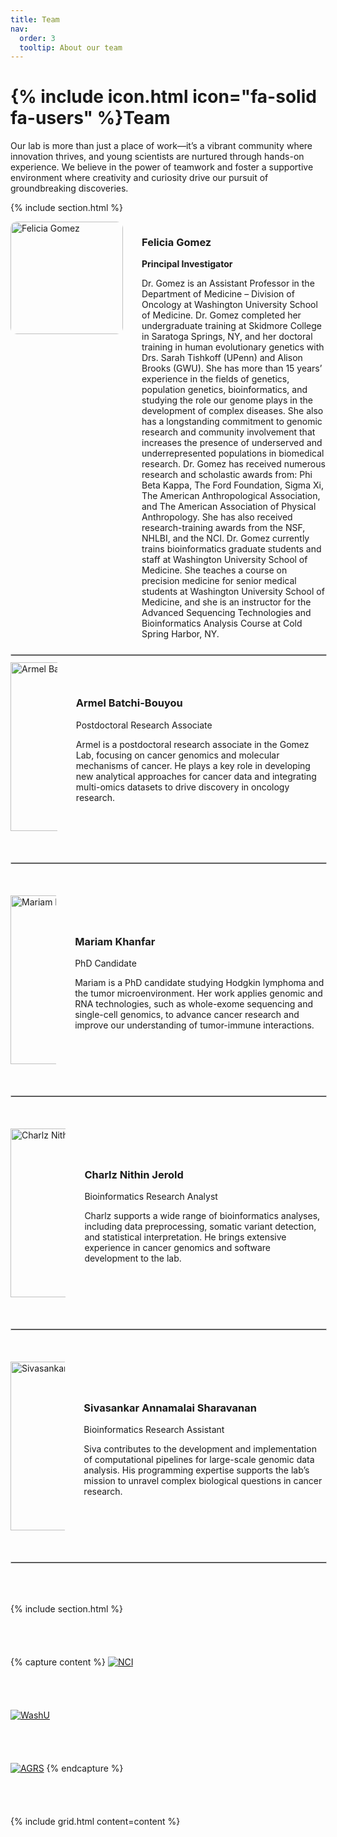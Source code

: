 ```yaml
---
title: Team
nav:
  order: 3
  tooltip: About our team
---
```


# {% include icon.html icon="fa-solid fa-users" %}Team

Our lab is more than just a place of work—it’s a vibrant community where innovation thrives, and young scientists are nurtured through hands-on experience. We believe in the power of teamwork and foster a supportive environment where creativity and curiosity drive our pursuit of groundbreaking discoveries.

{% include section.html %}

<div style="display: flex; flex-direction: column; gap: 40px;">
  <div style="display: flex; flex-direction: row; align-items: flex-start; gap: 30px;">
    <img src="{{ site.baseurl }}/images/team/FG.jpg" alt="Felicia Gomez" style="width: 180px; height: auto; border-radius: 10px;">
    <div>
      <h3>Felicia Gomez</h3>
      <p><strong>Principal Investigator</strong></p>
      <p>Dr. Gomez is an Assistant Professor in the Department of Medicine – Division of Oncology at Washington University School of Medicine. Dr. Gomez completed her undergraduate training at Skidmore College in Saratoga Springs, NY, and her doctoral training in human evolutionary genetics with Drs. Sarah Tishkoff (UPenn) and Alison Brooks (GWU). She has more than 15 years’ experience in the fields of genetics, population genetics, bioinformatics, and studying the role our genome plays in the development of complex diseases. She also has a longstanding commitment to genomic research and community involvement that increases the presence of underserved and underrepresented populations in biomedical research. Dr. Gomez has received numerous research and scholastic awards from: Phi Beta Kappa, The Ford Foundation, Sigma Xi, The American Anthropological Association, and The American Association of Physical Anthropology. She has also received research-training awards from the NSF, NHLBI, and the NCI. Dr. Gomez currently trains bioinformatics graduate students and staff at Washington University School of Medicine. She teaches a course on precision medicine for senior medical students at Washington University School of Medicine, and she is an instructor for the Advanced Sequencing Technologies and Bioinformatics Analysis Course at Cold Spring Harbor, NY.</p>
      <div>
        <a href="https://profiles.wustl.edu/en/persons/felicia-gomez" target="_blank" title="Website">
          <i class="fa-solid fa-globe" style="font-size: 20px; margin-right: 10px;"></i>
        </a>
        <a href="mailto:fgomez@wustl.edu" title="Email">
          <i class="fa-solid fa-envelope" style="font-size: 20px; margin-right: 10px;"></i>
        </a>
        <a href="https://orcid.org/0000-0003-4884-7510" target="_blank" title="ORCID">
          <i class="fa-brands fa-orcid" style="font-size: 20px;"></i>
        </a>
      </div>
    </div>
  </div>
</div>

<hr style="border: 1px solid #ccc; width: 100%; margin-top: 10px; margin-bottom: 10px;">

<div style="display: flex; flex-direction: column; gap: 40px;">
  <div style="display: flex; flex-direction: row; align-items: center;">
    <div style="width: 70%; height: 70%; overflow: hidden; margin-right: 30px;">
      <img src="{{ site.baseurl }}/images/team/Batchi_Armel.jpg" alt="Armel Batchi-Bouyou" style="width: 250px; height: 270px; object-fit: cover;">
    </div>
    <div>
      <h3>Armel Batchi-Bouyou</h3>
      <p>Postdoctoral Research Associate</p>
      <p>Armel is a postdoctoral research associate in the Gomez Lab, focusing on cancer genomics and molecular mechanisms of cancer. He plays a key role in developing new analytical approaches for cancer data and integrating multi-omics datasets to drive discovery in oncology research.</p>
      <div>
        <a href="https://www.linkedin.com/in/armel-batchi-bouyou/" target="_blank" title="LinkedIn">
          <i class="fa-brands fa-linkedin" style="font-size: 20px; margin-right: 10px;"></i>
        </a>
        <a href="https://scholar.google.com/citations?user=ZNnklUsAAAAJ&hl=en" target="_blank" title="Google Scholar">
          <i class="fa-brands fa-google" style="font-size: 20px;"></i>
        </a>
      </div>
    </div>
  </div>
  <hr style="border: 1px solid #ccc; width: 100%; margin-top: 10px; margin-bottom: 10px;">

<div style="display: flex; flex-direction: column; gap: 40px;">
  <div style="display: flex; flex-direction: row; align-items: center;">
    <div style="width: 70%; height: 70%; overflow: hidden; margin-right: 30px;">
      <img src="{{ site.baseurl }}/images/team/MKhanfar_HSG.jpg" alt="Mariam Khanfar" style="width: 250px; height: 270px; object-fit: cover;">
    </div>
    <div>
      <h3>Mariam Khanfar</h3>
      <p>PhD Candidate</p>
      <p>Mariam is a PhD candidate studying Hodgkin lymphoma and the tumor microenvironment. Her work applies genomic and RNA technologies, such as whole-exome sequencing and single-cell genomics, to advance cancer research and improve our understanding of tumor-immune interactions.</p>
      <div>
        <a href="https://www.linkedin.com/in/mariam-khanfar/" target="_blank" title="LinkedIn">
          <i class="fa-brands fa-linkedin" style="font-size: 20px; margin-right: 10px;"></i>
        </a>
        <a href="https://scholar.google.com/citations?user=0000-0002-3650-2665" target="_blank" title="Google Scholar">
          <i class="fa-brands fa-google" style="font-size: 20px;"></i>
        </a>
      </div>
    </div>
  </div>
</div>
<hr style="border: 1px solid #ccc; width: 100%; margin-top: 10px; margin-bottom: 10px;">

<div style="display: flex; flex-direction: column; gap: 40px;">
  <div style="display: flex; flex-direction: row; align-items: center;">
    <div style="width: 70%; height: 70%; overflow: hidden; margin-right: 30px;">
      <img src="{{ site.baseurl }}/images/team/Charlz.jpeg" alt="Charlz Nithin Jerold" style="width: 250px; height: 270px; object-fit: cover;">
    </div>
    <div>
      <h3>Charlz Nithin Jerold</h3>
      <p>Bioinformatics Research Analyst</p>
      <p>Charlz supports a wide range of bioinformatics analyses, including data preprocessing, somatic variant detection, and statistical interpretation. He brings extensive experience in cancer genomics and software development to the lab.</p>
      <div>
        <a href="https://www.linkedin.com/in/charlz-nithin/" target="_blank" title="LinkedIn">
          <i class="fa-brands fa-linkedin" style="font-size: 20px; margin-right: 10px;"></i>
        </a>
        <a href="https://scholar.google.com/citations?user=qU4svkkAAAAJ" target="_blank" title="Google Scholar">
          <i class="fa-brands fa-google" style="font-size: 20px;"></i>
        </a>
      </div>
    </div>
  </div>
  <hr style="border: 1px solid #ccc; width: 100%; margin-top: 10px; margin-bottom: 10px;">

<div style="display: flex; flex-direction: column; gap: 40px;">
  <div style="display: flex; flex-direction: row; align-items: center;">
    <div style="width: 70%; height: 70%; overflow: hidden; margin-right: 30px;">
      <img src="{{ site.baseurl }}/images/team/Siva.jpg" alt="Sivasankar Annamalai Sharavanan" style="width: 250px; height: 270px; object-fit: cover;">
    </div>
    <div>
      <h3>Sivasankar Annamalai Sharavanan</h3>
      <p>Bioinformatics Research Assistant</p>
      <p>Siva contributes to the development and implementation of computational pipelines for large-scale genomic data analysis. His programming expertise supports the lab’s mission to unravel complex biological questions in cancer research.</p>
      <div>
        <a href="mailto:sivasankar@wustl.edu" title="Email">
          <i class="fa-solid fa-envelope" style="font-size: 20px;"></i>
        </a>
      </div>
    </div>
  </div>
</div>
<hr style="border: 1px solid #ccc; width: 100%; margin-top: 10px; margin-bottom: 10px;">

{% include section.html %}

{% capture content %}
[![NCI](https://feliciagomezlab.github.io/Gomez-Lab.github.io/images/funding/nci-logo.png)](https://www.cancer.gov/)

[![WashU](https://feliciagomezlab.github.io/Gomez-Lab.github.io/images/funding/Washu_medicine.png)](https://medicine.wustl.edu/)

[![AGRS](https://feliciagomezlab.github.io/Gomez-Lab.github.io/images/funding/ACS-1.png)](https://www.americanresearchgrants.org/)
{% endcapture %}

{% include grid.html content=content %}
